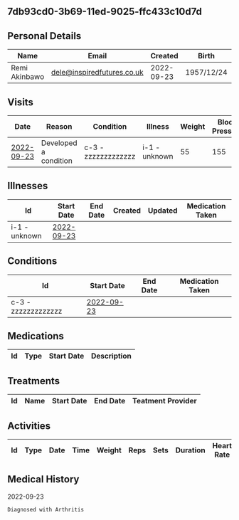 
## 7db93cd0-3b69-11ed-9025-ffc433c10d7d

## Personal Details

| Name | Email | Created | Birth | Gender | Height |
| ---- | ----- | ------- | ----- | ------ | ------ |
| Remi Akinbawo| <dele@inspiredfutures.co.uk> | 2022-09-23   | 1957/12/24| Female | 5/7 |

## Visits

| Date | Reason | Condition | Illness | Weight | Blood Pressure | Communication | 
| ---- | ------ | --------- | ------- | ------ | -------------- | ------------- | 
| <a href="https://github.com/project-deserve/clinic-alpha-one/issues/71">2022-09-23</a>| Developed a condition | c-3 - zzzzzzzzzzzzz    | i-1 - unknown  | 55 | 155          | [video-conference](https://pade.chat:5443/ofmeet/7db93cd0-3b69-11ed-9025-ffc433c10d7d-71)       | 

## Illnesses

| Id    | Start Date | End Date | Created | Updated | Medication Taken | 
| ---   | ---------- | -------- | ------- | ------- | ---------------- | 
| i-1 - unknown| <a href="https://github.com/project-deserve/clinic-alpha-one/issues/71">2022-09-23</a>      |          |         |         |                  | 

## Conditions

| Id    | Start Date | End Date | Medication Taken | 
| ---   | ---------- | -------- | ---------------- | 
| c-3 - zzzzzzzzzzzzz| <a href="https://github.com/project-deserve/clinic-alpha-one/issues/71">2022-09-23</a>      |          |                  | 

## Medications

| Id  | Type | Start Date | Description | 
| --- | ---- | ---------- | ----------- | 

## Treatments

| Id  | Name | Start Date | End Date | Teatment Provider | 
| --- | ---- | ---------- | -------- | ----------------- | 

## Activities

| Id  | Type | Date | Time | Weight | Reps | Sets | Duration | Heart Rate | Calories Burned | 
| --- | ---- | ---- | ---- | ------ | ---- | ---- | -------- | ---------- | --------------- | 

## Medical History

2022-09-23
```markdown
Diagnosed with Arthritis
```

